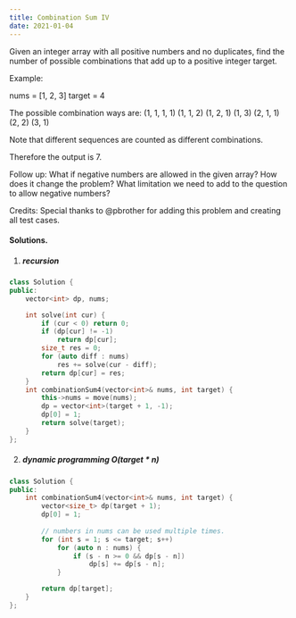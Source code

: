 ```yaml
---
title: Combination Sum IV
date: 2021-01-04
---
```

Given an integer array with all positive numbers and no duplicates, find the number of possible combinations that add up to a positive integer target.

Example:

nums = [1, 2, 3]
target = 4

The possible combination ways are:
(1, 1, 1, 1)
(1, 1, 2)
(1, 2, 1)
(1, 3)
(2, 1, 1)
(2, 2)
(3, 1)

Note that different sequences are counted as different combinations.

Therefore the output is 7.
 

Follow up:
What if negative numbers are allowed in the given array?
How does it change the problem?
What limitation we need to add to the question to allow negative numbers?

Credits:
Special thanks to @pbrother for adding this problem and creating all test cases.



#### Solutions.


1. ##### recursion

```cpp
class Solution {
public:
    vector<int> dp, nums;

    int solve(int cur) {
        if (cur < 0) return 0;
        if (dp[cur] != -1)
            return dp[cur];
        size_t res = 0;
        for (auto diff : nums)
            res += solve(cur - diff);
        return dp[cur] = res;
    }
    int combinationSum4(vector<int>& nums, int target) {
        this->nums = move(nums);
        dp = vector<int>(target + 1, -1);
        dp[0] = 1;
        return solve(target);
    }
};
```


2. ##### dynamic programming O(target * n)

```cpp
class Solution {
public:
    int combinationSum4(vector<int>& nums, int target) {
        vector<size_t> dp(target + 1);
        dp[0] = 1;
        
        // numbers in nums can be used multiple times.
        for (int s = 1; s <= target; s++)
            for (auto n : nums) {
                if (s - n >= 0 && dp[s - n])
                    dp[s] += dp[s - n];
            }

        return dp[target];
    }
};
```